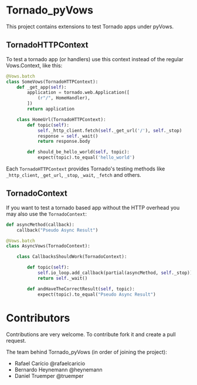 Tornado_pyVows
==============

This project contains extensions to test Tornado apps under pyVows.

TornadoHTTPContext
------------------

To test a tornado app (or handlers) use this context instead of the regular
Vows.Context, like this:

```python
@Vows.batch
class SomeVows(TornadoHTTPContext):
    def _get_app(self):
        application = tornado.web.Application([
            (r"/", HomeHandler),
        ])
        return application

    class HomeUrl(TornadoHTTPContext):
        def topic(self):
            self._http_client.fetch(self._get_url('/'), self._stop)
            response = self._wait()
            return response.body

        def should_be_hello_world(self, topic):
            expect(topic).to_equal('hello_world')
```

Each `TornadoHTTPContext` provides Tornado's testing methods like
`_http_client`, `_get_url`, `_stop`, `_wait`, `_fetch` and others.

TornadoContext
--------------

If you want to test a tornado based app without the HTTP overhead you may also
use the `TornadoContext`:

```python
def asyncMethod(callback):
    callback("Pseudo Async Result")

@Vows.batch
class AsyncVows(TornadoContext):

    class CallbacksShouldWork(TornadoContext):

        def topic(self):
            self.io_loop.add_callback(partial(asyncMethod, self._stop))
            return self._wait()

        def andHaveTheCorrectResult(self, topic):
            expect(topic).to_equal("Pseudo Async Result")
```

Contributors
============

Contributions are very welcome. To contribute fork it and create a pull request.

The team behind Tornado_pyVows (in order of joining the project):

 - Rafael Carício @rafaelcaricio
 - Bernardo Heynemann @heynemann
 - Daniel Truemper @truemper

